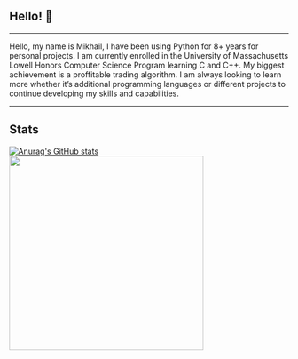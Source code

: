 ## Hello! 👋
---
Hello, my name is Mikhail, I have been using Python for 8+ years for personal projects. I am currently enrolled in the University of Massachusetts Lowell Honors Computer Science Program learning C and C++. My biggest achievement is a proffitable trading algorithm. I am always looking to learn more whether it’s additional programming languages or different projects to continue developing my skills and capabilities.

---
## Stats
[![Anurag's GitHub stats](https://github-readme-stats.vercel.app/api?username=MKrad-Git&theme=dark)](https://github.com/anuraghazra/github-readme-stats)
<img src="https://wakatime.com/share/@018e0fbd-1069-42f3-8004-7b539ce1ba44/7c322770-532e-41e7-9a86-98f2f4f9f03b.svg" height = '350'/>


<!--
**MKrad-Git/MKrad-Git** is a ✨ _special_ ✨ repository because its `README.md` (this file) appears on your GitHub profile.

Here are some ideas to get you started:

- 🔭 I’m currently working on ...
- 🌱 I’m currently learning ...
- 👯 I’m looking to collaborate on ...
- 🤔 I’m looking for help with ...
- 💬 Ask me about ...
- 📫 How to reach me: ...
- 😄 Pronouns: ...
- ⚡ Fun fact: ...
-->
